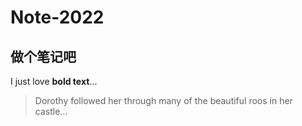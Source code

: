 # Note-2022

## 做个笔记吧

I just love **bold text**...

> Dorothy followed her through many of the beautiful roos in her castle...
